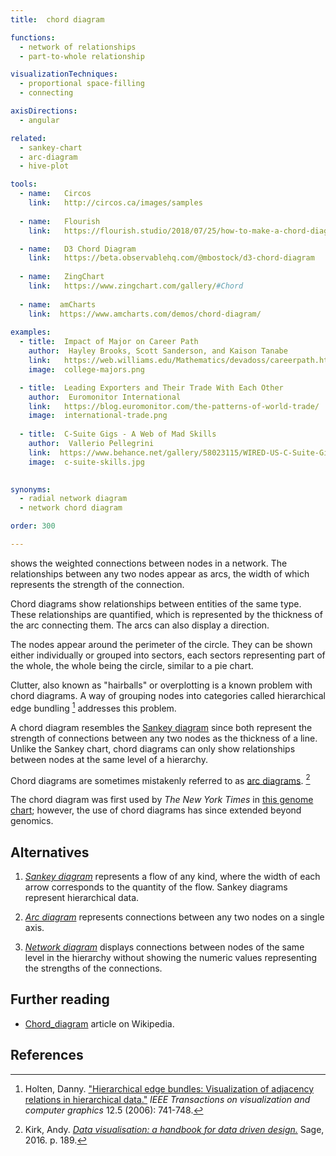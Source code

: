 ```yaml
---
title:  chord diagram

functions:
  - network of relationships
  - part-to-whole relationship

visualizationTechniques:
  - proportional space-filling
  - connecting

axisDirections:
  - angular

related:
  - sankey-chart
  - arc-diagram
  - hive-plot

tools:
  - name:   Circos
    link:   http://circos.ca/images/samples
    
  - name:   Flourish
    link:   https://flourish.studio/2018/07/25/how-to-make-a-chord-diagram/

  - name:   D3 Chord Diagram
    link:   https://beta.observablehq.com/@mbostock/d3-chord-diagram
    
  - name:   ZingChart
    link:   https://www.zingchart.com/gallery/#Chord
    
  - name:  amCharts
    link:  https://www.amcharts.com/demos/chord-diagram/
    
examples:
  - title:  Impact of Major on Career Path
    author:  Hayley Brooks, Scott Sanderson, and Kaison Tanabe
    link:   https://web.williams.edu/Mathematics/devadoss/careerpath.html
    image:  college-majors.png

  - title:  Leading Exporters and Their Trade With Each Other
    author:  Euromonitor International
    link:   https://blog.euromonitor.com/the-patterns-of-world-trade/
    image:  international-trade.png
  
  - title:  C-Suite Gigs - A Web of Mad Skills
    author:  Vallerio Pellegrini
    link:  https://www.behance.net/gallery/58023115/WIRED-US-C-Suite-Gigs
    image:  c-suite-skills.jpg

    
synonyms:
  - radial network diagram
  - network chord diagram

order: 300

---
```


shows the weighted connections between nodes in a network. The relationships between any two nodes appear as arcs, the width of which represents the strength of the connection.

<!--more-->

Chord diagrams show relationships between entities of the same type. These relationships are quantified, which is represented by the thickness of the arc connecting them. The arcs can also display a direction.

The nodes appear around the perimeter of the circle. They can be shown either individually or grouped into sectors, each sectors representing part of the whole, the whole being the circle, similar to a pie chart.

Clutter, also known as "hairballs" or overplotting is a known problem with chord diagrams. A way of grouping nodes into categories called hierarchical edge bundling [^holten] addresses this problem. 

A chord diagram resembles the [Sankey diagram](/sankey-chart) since both represent the strength of connections between any two nodes as the thickness of a line. Unlike the Sankey chart, chord diagrams can only show relationships between nodes at the same level of a hierarchy.

Chord diagrams are sometimes mistakenly referred to as [arc diagrams](/arc-diagram). [^kirk]

The chord diagram was first used by *The New York Times* in [this genome chart](https://archive.nytimes.com/www.nytimes.com/imagepages/2007/01/22/science/20070123_SCI_ILLO.html); however, the use of chord diagrams has since extended beyond genomics.


## Alternatives

1. [*Sankey diagram*](/sankey-diagram) represents a flow of any kind, where the width of each arrow corresponds to the quantity of the flow. Sankey diagrams represent hierarchical data.

2. [*Arc diagram*](/arc-diagram) represents connections between any two nodes on a single axis.

3. [*Network diagram*](/network-diagram) displays connections between nodes of the same level in the hierarchy without showing the numeric values representing the strengths of the connections.


## Further reading
- [Chord_diagram](https://en.wikipedia.org/wiki/Chord_diagram_(information_visualization)) article on Wikipedia.

## References
[^holten]: Holten, Danny. ["Hierarchical edge bundles: Visualization of adjacency relations in hierarchical data."](https://aviz.fr/wiki/uploads/Teaching2014/bundles_infovis.pdf) *IEEE Transactions on visualization and computer graphics* 12.5 (2006): 741-748.
[^kirk]: Kirk, Andy. [*Data visualisation: a handbook for data driven design.*](https://books.google.com/books?id=ZrCJDAAAQBAJ) Sage, 2016. p. 189. 

